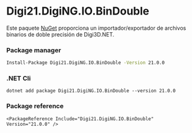 # Digi21.DigiNG.IO.BinDouble

Este paquete [NuGet](https://www.nuget.org/packages/Digi21.DigiNG.Io.BinDouble) proporciona un importador/exportador de archivos binarios de doble precisión de Digi3D.NET.

### Package manager
```bash
Install-Package Digi21.DigiNG.IO.BinDouble -Version 21.0.0
```

### .NET Cli
```
dotnet add package Digi21.DigiNG.IO.BinDouble --version 21.0.0
```

### Package reference
```markup
<PackageReference Include="Digi21.DigiNG.IO.BinDouble" Version="21.0.0" />
```





